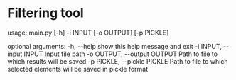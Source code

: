 # Filtering tool

usage: main.py [-h] -i INPUT [-o OUTPUT] [-p PICKLE]

optional arguments:
  -h, --help            show this help message and exit
  -i INPUT, --input INPUT
                        Input file path
  -o OUTPUT, --output OUTPUT
                        Path to file to which results will be saved
  -p PICKLE, --pickle PICKLE
                        Path to file to which selected elements will be saved
                        in pickle format